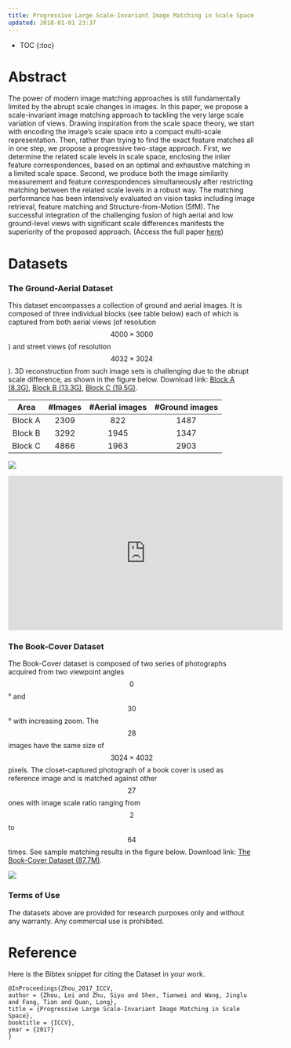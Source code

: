 ```yaml
---
title: Progressive Large Scale-Invariant Image Matching in Scale Space
updated: 2018-01-01 23:37
---
```


* TOC
{:toc}

# Abstract

The power of modern image matching approaches is still fundamentally limited by the abrupt scale changes in images. In this paper, we propose a scale-invariant image matching approach to tackling the very large scale variation of views. Drawing inspiration from the scale space theory, we start with encoding the image’s scale space into a compact multi-scale representation. Then, rather than trying to find the exact feature matches all in one step, we propose a progressive two-stage approach. First, we determine the related scale levels in scale space, enclosing the inlier feature correspondences, based on an optimal and exhaustive matching in a limited scale space. Second, we produce both the image similarity measurement and feature correspondences simultaneously after restricting matching between the related scale levels in a robust way. The matching performance has been intensively evaluated on vision tasks including image retrieval, feature matching and Structure-from-Motion (SfM). The successful integration of the challenging fusion of high aerial and low ground-level views with significant scale differences manifests the superiority of the proposed approach. (Access the full paper [here](./files/iccv2017.pdf))

<div class="divider"></div>

# Datasets

### The Ground-Aerial Dataset

This dataset encompasses a collection of ground and aerial images. It is composed of three individual blocks (see table below) each of which is captured from both aerial views (of resolution $$4000\times3000$$) and street views (of resolution $$4032\times3024$$). 3D reconstruction from such image sets is challenging due to the abrupt scale difference, as shown in the figure below. Download link: [Block A (8.3G)](https://drive.google.com/open?id=1HhZfye7_fPGiXNnbrpqzhskfcl3d9Pgm), [Block B (13.3G)](https://drive.google.com/open?id=1mkYktK_q-C2ykpb1slVAclBIlrq7Fsci), [Block C (19.5G)](https://drive.google.com/open?id=1E-IUbNfX_l8gP_zFt0-Zpclk6Jk72IUP).

| Area | #Images | #Aerial images | #Ground images |
|:----:|:-------:|:--------------:|:--------------:|
| Block A | 2309 | 822 | 1487 |
| Block B | 3292 | 1945| 1347 |
| Block C | 4866 | 1963| 2903 |

![]({{site.baseurl}}/images/ground_aerial.png)

<iframe width="560" height="315" src="https://www.youtube.com/watch?v=GXFufpVK-gI&feature=youtu.be" frameborder="0" allowfullscreen></iframe>


### The Book-Cover Dataset

The Book-Cover dataset is composed of two series of photographs acquired from two viewpoint angles $$0$$° and $$30$$° with increasing zoom. The $$28$$ images have the same size of $$3024\times4032$$ pixels. The closet-captured photograph of a book cover is used as reference image and is matched against other $$27$$ ones with image scale ratio ranging from $$2$$ to $$64$$ times.
See sample matching results in the figure below. Download link: [The Book-Cover Dataset (87.7M)](https://drive.google.com/file/d/1IO533xhsEAME-phqYX0fnOPI3TWkWSA9/view?usp=sharing).

![]({{site.baseurl}}/images/scale_match.png)

### Terms of Use

The datasets above are provided for research purposes only and without any warranty. Any commercial use is prohibited. 

<div class="divider"></div>

# Reference

Here is the Bibtex snippet for citing the Dataset in your work.

```
@InProceedings{Zhou_2017_ICCV,
author = {Zhou, Lei and Zhu, Siyu and Shen, Tianwei and Wang, Jinglu and Fang, Tian and Quan, Long},
title = {Progressive Large Scale-Invariant Image Matching in Scale Space},
booktitle = {ICCV},
year = {2017}
}
```


